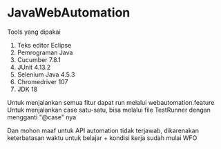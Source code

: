 # JavaWebAutomation

Tools yang dipakai
1. Teks editor Eclipse
2. Pemrograman Java
3. Cucumber 7.8.1
4. JUnit 4.13.2
5. Selenium Java 4.5.3
6. Chromedriver 107
7. JDK 18

Untuk menjalankan semua fitur dapat run melalui webautomation.feature
Untuk menjalankan case satu-satu, bisa melalui file TestRunner dengan mengganti "@case" nya 

Dan mohon maaf untuk API automation tidak terjawab, dikarenakan keterbatasan waktu untuk belajar + kondisi kerja sudah mulai WFO
